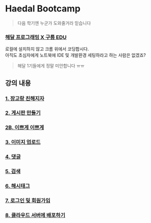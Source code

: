 # Haedal Bootcamp
> 다음 학기엔 누군가 도와줄거라 믿습니다

### [해달 프로그래밍 X 구름 EDU](https://haedal.goorm.io)  
로컬에 설치하지 않고 크롬 위에서 코딩합시다.  
아직도 초심자에게 노트북에 IDE 및 개발환경 세팅하라고 하는 사람은 없겠죠?  
> 해달 1기들에게 정말 미안합니다 ㅠㅠ

## 강의 내용

### [1. 장고랑 친해지자](https://github.com/haedal-with-knu/djangoBootcamp/blob/master/tutorials.md)  

### [2. 게시판 만들기](https://github.com/haedal-with-knu/djangoBootcamp/blob/master/dashboard.md)

### [2B. 이쁘게 이쁘게]()
### [3. 이미지 업로드]()

### [4. 댓글]()
### [5. 검색]()
### [6. 해시태그]()
### [7. 로그인 및 회원가입]()
### [8. 클라우드 서버에 배포하기]()